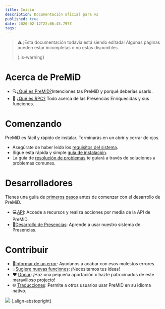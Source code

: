 ```yaml
---
title: Inicio
description: Documentación oficial para v2
published: true
date: 2020-02-12T22:06:45.797Z
tags: 
---
```


> :warning: ¡Esta documentación todavía está siendo editada! Algunas páginas pueden estar incompletas o no estas disponibles. 
> 
> {.is-warning}

# Acerca de PreMiD
- :mag:[¿Qué es PreMiD?](/about)Intenciones tas PreMiD y porqué deberías usarlo.
- :link: [¿Qué es RPC?](https://discordapp.com/rich-presence) Todo acerca de las Presencias Enriquecidas y sus funciones.

# Comenzando

PreMiD es fácil y rápido de instalar. Terminarás en un abrir y cerrar de ojos.

- Asegúrate de haber leido los [requisitos del sistema](/install/requirements).
- Sigue esta rápida y simple [guía de instalación](/install).
- La guía de [resolución de problemas](/troubleshooting) te guiará a través de soluciones a problemas comunes.

# Desarrolladores

Tienes una guiía de [primeros pasos](/dev) antes de comenzar con el desarrollo de PreMiD.

- :computer:[API](/dev/api): Accede a recursos y realiza acciones por media de la API de PreMiD.
- :wrench:[Desarrollo de Presencias](/dev/presence): Aprende a usar nuestro sistema de Presencias.

# Contribuir
- :bug:[Informar de un error](https://github.com/PreMiD): Ayudanos a acabar con esos molestos errores.
- :bulb:[Sugiere nuevas funciones](https://discord.gg/premid): ¡Necesitamos tus ideas!
- :heart: [Donar](https://www.patreon.com/Timeraa): ¡Haz una pequeña aportación o hazte patrocinados de este maravilloso projecto!
- :globe_with_meridians: [Traducciones](https://translate.premid.app): Permite a otros usuarios usar PreMiD en su idioma nativo.

![](https://beta.premid.app/img/logo.2b414dc2.gif) {.align-abstopright}